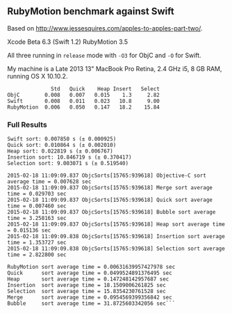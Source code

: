 ## RubyMotion benchmark against Swift

Based on http://www.jessesquires.com/apples-to-apples-part-two/.

Xcode Beta 6.3 (Swift 1.2)
RubyMotion 3.5

All three running in `release` mode with `-O3` for ObjC and `-O` for Swift.

My machine is a Late 2013 13" MacBook Pro Retina, 2.4 GHz i5, 8 GB RAM, running OS X 10.10.2.

```
              Std   Quick    Heap Insert   Select
ObjC        0.008   0.007   0.015    1.3     2.82
Swift       0.008   0.011   0.023   10.8     9.00
RubyMotion  0.006   0.050   0.147   18.2    15.84
```

### Full Results


```
Swift sort: 0.007850 s (± 0.000925)
Quick sort: 0.010864 s (± 0.002010)
Heap sort: 0.022819 s (± 0.006767)
Insertion sort: 10.846719 s (± 0.370417)
Selection sort: 9.003071 s (± 0.519540)
```

```
2015-02-18 11:09:09.837 ObjcSorts[15765:939618] Objective-C sort average time = 0.007628 sec
2015-02-18 11:09:09.837 ObjcSorts[15765:939618] Merge sort average time = 0.029703 sec
2015-02-18 11:09:09.837 ObjcSorts[15765:939618] Quick sort average time = 0.007460 sec
2015-02-18 11:09:09.837 ObjcSorts[15765:939618] Bubble sort average time = 3.258163 sec
2015-02-18 11:09:09.837 ObjcSorts[15765:939618] Heap sort average time = 0.015136 sec
2015-02-18 11:09:09.838 ObjcSorts[15765:939618] Insertion sort average time = 1.353727 sec
2015-02-18 11:09:09.838 ObjcSorts[15765:939618] Selection sort average time = 2.822800 sec
```

```
RubyMotion sort average time = 0.00631639957427978 sec
Quick      sort average time = 0.0499524891376495 sec
Heap       sort average time = 0.147248142957687 sec
Insertion  sort average time = 18.1509006261825 sec
Selection  sort average time = 15.8354230761528 sec
Merge      sort average time = 0.0954569399356842 sec
Bubble     sort average time = 31.8725603342056 sec```
